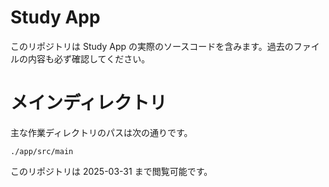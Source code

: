 # Study App
このリポジトリは Study App の実際のソースコードを含みます。過去のファイルの内容も必ず確認してください。

# メインディレクトリ
主な作業ディレクトリのパスは次の通りです。
```
./app/src/main
```

このリポジトリは 2025-03-31 まで閲覧可能です。
